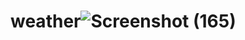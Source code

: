 # weather![Screenshot (165)](https://user-images.githubusercontent.com/88296782/212462148-32f52446-353c-4f75-8acc-3e77ec1af6e1.png)
